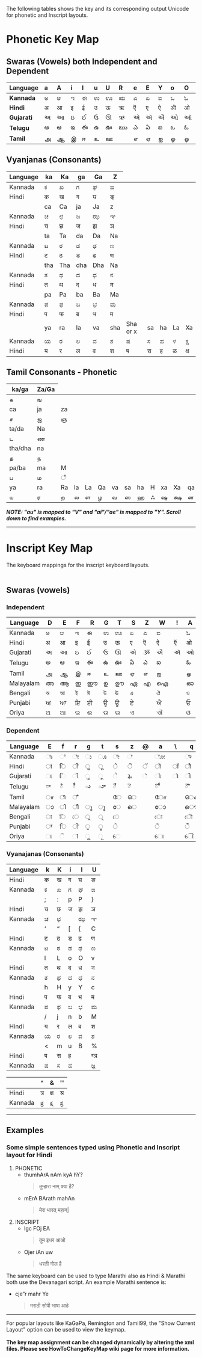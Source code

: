 The following tables shows the key and its corresponding output Unicode for phonetic and Inscript layouts.

# Phonetic Key Map #

## Swaras (Vowels) both Independent and Dependent ##
|**Language**	|**a**	|**A**	|**i**	|**I**	|**u**	|**U**	|**R**	|**e**	|**E**	|**Y**	|**o**	|**O**	|**V**	|**M**	|**H**|
|:------------|:-----|:-----|:-----|:-----|:-----|:-----|:-----|:-----|:-----|:-----|:-----|:-----|:-----|:-----|:----|
|**Kannada**	 |ಅ	    |ಆ	    |ಇ	    |ಈ	    |ಉ	    |ಊ	    |ಋ	    |ಎ	    |ಏ	    |ಐ	    |ಒ	    |ಓ	    |ಔ	    |ಅಂ	   |ಅಃ   |
|**Hindi**	   |अ	    |आ	    |इ	    |ई	    |उ	    |ऊ	    |ऋ	    |ऎ	    |ए	    |ऐ	    |ऒ	    |ओ	    |औ	    |अं	   |अः   |
|**Gujarati**	|અ	    |આ	    |ઇ	    |ઈ	    |ઉ	    |ઊ	    |ઋ	    |એ	    |ઍ	    |ઐ	    |ઓ	    |ઑ	    |ઔ	    |અં	   |અઃ   |
|**Telugu**	  |అ	    |ఆ	    |ఇ	    |ఈ	    |ఉ	    |ఊ	    |ఋ	    |ఎ	    |ఏ	    |ఐ	    |ఒ	    |ఓ	    |ఔ	    |అం	   |అః   |
|**Tamil**	   |அ	    |ஆ	    |இ	    |ஈ	    |உ	    |ஊ	    |	     |எ	    |ஏ	    |ஐ	    |ஒ	    |ஓ	    |ஔ	    |அஂ	   |ஆஃ   |

<p>
<h2>Vyanjanas (Consonants)</h2>
<table><thead><th>Language	</th><th>ka	</th><th>Ka	</th><th>ga	</th><th>Ga	</th><th>Z</th></thead><tbody>
<tr><td>Kannada	 </td><td>ಕ	 </td><td>ಖ	 </td><td>ಗ	 </td><td>ಘ	 </td><td>ಙ</td></tr>
<tr><td>Hindi	   </td><td>क	 </td><td>ख	 </td><td>ग	 </td><td>घ	 </td><td>ङ्</td></tr>
<tr><td>	        </td><td>ca	</td><td>Ca	</td><td>ja	</td><td>Ja	</td><td>z</td></tr>
<tr><td>Kannada	 </td><td>ಚ	 </td><td>ಛ	 </td><td>ಜ	 </td><td>ಝ	 </td><td>ಞ</td></tr>
<tr><td>Hindi	   </td><td>च	 </td><td>छ	 </td><td>ज	 </td><td>झ	 </td><td>ञ</td></tr>
<tr><td>	        </td><td>ta	</td><td>Ta	</td><td>da	</td><td>Da	</td><td>Na</td></tr>
<tr><td>Kannada	 </td><td>ಟ	 </td><td>ಠ	 </td><td>ಡ	 </td><td>ಢ	 </td><td>ಣ</td></tr>
<tr><td>Hindi	   </td><td>ट	 </td><td>ठ	 </td><td>ड	 </td><td>ढ	 </td><td>ण</td></tr>
<tr><td>	        </td><td>tha	</td><td>Tha	</td><td>dha	</td><td>Dha	</td><td>Na</td></tr>
<tr><td>Kannada	 </td><td>ತ	 </td><td>ಥ	 </td><td>ದ	 </td><td>ಧ	 </td><td>ನ</td></tr>
<tr><td>Hindi	   </td><td>त	 </td><td>थ	 </td><td>द	 </td><td>ध	 </td><td>न</td></tr>
<tr><td>	        </td><td>pa	</td><td>Pa	</td><td>ba	</td><td>Ba	</td><td>Ma</td></tr>
<tr><td>Kannada	 </td><td>ಪ	 </td><td>ಫ	 </td><td>ಬ	 </td><td>ಭ	 </td><td>ಮ</td></tr>
<tr><td>Hindi	   </td><td>प	 </td><td>फ	 </td><td>ब	 </td><td>भ	 </td><td>म</td></tr>
<tr><td>	        </td><td>ya	</td><td>ra	</td><td>la	</td><td>va	</td><td>sha	</td><td>Sha or x	</td><td>sa	</td><td>ha	</td><td>La	</td><td>Xa</td></tr>
<tr><td>Kannada	 </td><td>ಯ	 </td><td>ರ	 </td><td>ಲ	 </td><td>ವ	 </td><td>ಶ	</td><td>ಷ	</td><td>ಸ	</td><td>ಹ	</td><td>ಳ	</td><td>ಕ್ಷ</td></tr>
<tr><td>Hindi	   </td><td>य	 </td><td>र	 </td><td>ल	 </td><td>व	 </td><td>श	</td><td>ष	</td><td>स	</td><td>ह	</td><td>ळ	</td><td>क्ष</td></tr></tbody></table>

<p>
<h2>Tamil Consonants - Phonetic</h2>
<table><thead><th>ka/ga	</th><th>Za/Ga</th></thead><tbody>
<tr><td>க	    </td><td>ங    </td></tr>
<tr><td>ca	   </td><td>ja	  </td><td>za   </td></tr>
<tr><td>ச	    </td><td>ஜ	   </td><td>ஞ    </td></tr>
<tr><td>ta/da	</td><td>Na	  </td></tr>
<tr><td>ட	    </td><td>ண	   </td></tr>
<tr><td>tha/dha	</td><td>na   </td></tr>
<tr><td>த	    </td><td>ந    </td></tr>
<tr><td>pa/ba	</td><td>ma	  </td><td>M    </td></tr>
<tr><td>ப	    </td><td>ம	   </td><td>ஂ    </td></tr>
<tr><td>ya	   </td><td>ra	  </td><td>Ra	  </td><td>la	  </td><td>La	  </td><td>Qa	  </td><td>va	  </td><td>sa	  </td><td>ha	  </td><td>H	   </td><td>xa	  </td><td>Xa   </td><td>qa   </td></tr>
<tr><td>ய	    </td><td>ர	   </td><td>ற	   </td><td>ல	   </td><td>ள	   </td><td>ழ	   </td><td>வ	   </td><td>ஸ	   </td><td>ஹ	   </td><td>ஃ	   </td><td>ஷ	   </td><td>க்ஷ  </td><td>ன    </td></tr></tbody></table>

<i><b>NOTE: "au" is mapped to "V" and "ai"/"ae" is mapped to "Y". Scroll down to find examples.</b></i>
<hr />

<h1>Inscript Key Map</h1>

The keyboard mappings for the inscript keyboard layouts.<br>
<br>
<h2>Swaras  (vowels)</h2>
<h3>Independent</h3>
<table><thead><th>Language	</th><th>D	</th><th>E	</th><th>F	</th><th>R	</th><th>G	</th><th>T	</th><th>S	</th><th>Z	</th><th>W	</th><th>!	</th><th>A	</th><th>	</th><th>Q</th></thead><tbody>
<tr><td>Kannada	 </td><td>ಅ	</td><td>ಆ	</td><td>ಇ	</td><td>ಈ	</td><td>ಉ	</td><td>ಊ	</td><td>ಏ	</td><td>ಎ	</td><td>ಐ	</td><td>	 </td><td>ಓ	</td><td>	</td><td>ಔ</td></tr>
<tr><td>Hindi	   </td><td>अ	</td><td>आ	</td><td>इ	</td><td>ई	</td><td>उ	</td><td>ऊ	</td><td>ए	</td><td>ऎ	</td><td>ऐ	</td><td>ऍ	</td><td>ओ	</td><td>ऑ	</td><td>औ</td></tr>
<tr><td>Gujarati	</td><td>અ	</td><td>આ	</td><td>ઇ	</td><td>ઈ	</td><td>ઉ	</td><td>ઊ	</td><td>એ	</td><td>ૐ	</td><td>ઐ	</td><td>ઍ	</td><td>ઓ	</td><td>ઑ	</td><td>ઔ</td></tr>
<tr><td>Telugu	  </td><td>అ	</td><td>ఆ	</td><td>ఇ	</td><td>ఈ	</td><td>ఉ	</td><td>ఊ	</td><td>ఏ	</td><td>ఎ	</td><td>ఐ	</td><td>	 </td><td>ఓ	</td><td>	</td><td>ఓ</td></tr>
<tr><td>Tamil	   </td><td>அ	</td><td>ஆ	</td><td>இ	</td><td>ஈ	</td><td>உ	</td><td>ஊ	</td><td>ஏ	</td><td>எ	</td><td>ஐ	</td><td>	 </td><td>ஓ	</td><td>	</td><td>ஔ</td></tr>
<tr><td>Malayalam	</td><td>അ	</td><td>ആ	</td><td>ഇ	</td><td>ഈ	</td><td>ഉ	</td><td>ഊ	</td><td>ഏ	</td><td>എ	</td><td>ഐ	</td><td>	 </td><td>ഓ	</td><td>	</td><td>ഔ</td></tr>
<tr><td>Bengali	 </td><td>অ	</td><td>আ	</td><td>ই	</td><td>ঈ	</td><td>উ	</td><td>ঊ	</td><td>এ	</td><td>	 </td><td>ঐ	</td><td>	 </td><td>ও	</td><td>	</td><td>ঔ</td></tr>
<tr><td>Punjabi	 </td><td>ਅ	</td><td>ਆ	</td><td>ਇ	</td><td>ਈ	</td><td>ਉ	</td><td>ਊ	</td><td>ਏ	</td><td>	 </td><td>ਐ	</td><td>	 </td><td>ਓ	</td><td>	</td><td>ਔ</td></tr>
<tr><td>Oriya	   </td><td>ଅ	</td><td>ଆ	</td><td>ଇ	</td><td>ଈ	</td><td>ଉ	</td><td>ଊ	</td><td>ଏ	</td><td>	 </td><td>ଐ	</td><td>	 </td><td>ଓ	</td><td>	</td><td>ଔ</td></tr></tbody></table>

<p>
<p>
<h3>Dependent</h3>
<table><thead><th>Language	</th><th>E	</th><th>f	</th><th>r	</th><th>g	</th><th>t	</th><th>s	</th><th>z	</th><th>@	</th><th>a	</th><th>\	</th><th>q	</th><th>X	</th><th>x</th></thead><tbody>
<tr><td>Kannada	 </td><td>ಾ	</td><td>ಿ	</td><td>ೇ	</td><td>ು	</td><td>ೂ	</td><td>ೇ	</td><td>ೆ	</td><td>	 </td><td>ೋ	</td><td>	 </td><td>ೌ	</td><td>	 </td><td>ಂ</td></tr>
<tr><td>Hindi	   </td><td>ा	</td><td>ि	</td><td>ी	</td><td>ु	</td><td>ू	</td><td>े	</td><td>ॆ	</td><td>ॅ	</td><td>ो	</td><td>ॉ	</td><td>ौ	</td><td>ँ	</td><td>ं</td></tr>
<tr><td>Gujarati	</td><td>ા	</td><td>િ	</td><td>ી	</td><td>ુ	</td><td>ૂ	</td><td>ે	</td><td>૱	</td><td>ૅ	</td><td>ો	</td><td>ૉ	</td><td>ૌ	</td><td>ઁ	</td><td>ં</td></tr>
<tr><td>Telugu	  </td><td>ా	</td><td>ి	</td><td>ీ	</td><td>ు	</td><td>ూ	</td><td>ే	</td><td>ె	</td><td>	 </td><td>ో	</td><td>	 </td><td>ౌ	</td><td>	 </td><td>ం</td></tr>
<tr><td>Tamil	   </td><td>ா	</td><td>ி	</td><td>ீ	</td><td>	 </td><td>	 </td><td>ே	</td><td>ெ	</td><td>	 </td><td>ோ	</td><td>	 </td><td>ௌ	</td><td>	 </td><td>	</td></tr>
<tr><td>Malayalam	</td><td>ാ	</td><td>ി	</td><td>ീ	</td><td>ു	</td><td>ൂ	</td><td>േ	</td><td>െ	</td><td>	 </td><td>ോ	</td><td>	 </td><td>ൌ	</td><td>	 </td><td>ം</td></tr>
<tr><td>Bengali	 </td><td>া	</td><td>ি	</td><td>ে	</td><td>ু	</td><td>ূ	</td><td>ে	</td><td>	 </td><td>	 </td><td>ো	</td><td>	 </td><td>ৌ	</td><td>	 </td><td>ং</td></tr>
<tr><td>Punjabi	 </td><td>ਾ	</td><td>ਿ	</td><td>ੀ	</td><td>ੁ	</td><td>ੂ	</td><td>ੇ	</td><td>	 </td><td>	 </td><td>ੋ	</td><td>	 </td><td>ੌ	</td><td>	 </td><td>ਂ</td></tr>
<tr><td>Oriya	   </td><td>ା	</td><td>ି	</td><td>ୀ	</td><td>ୁ	</td><td>ୂ	</td><td>େ	</td><td>	 </td><td>	 </td><td>ୋ	</td><td>	 </td><td>ୌ	</td><td>	 </td><td>ଂ</td></tr></tbody></table>

<p>

<h3>Vyanajanas (Consonants)</h3>
<table><thead><th>Language	</th><th>k	</th><th>K	</th><th>i	</th><th>I	</th><th>U</th></thead><tbody>
<tr><td>Hindi	   </td><td>क	</td><td>ख	</td><td>ग	</td><td>घ	</td><td>ङ</td></tr>
<tr><td>Kannada	 </td><td>ಕ	</td><td>ಖ	</td><td>ಗ	</td><td>ಘ	</td><td>ಙ</td></tr>
<tr><td>	        </td><td>;	</td><td>:	</td><td>p	</td><td>P	</td><td>}</td></tr>
<tr><td>Hindi	   </td><td>च	</td><td>छ	</td><td>ज	</td><td>झ	</td><td>ञ</td></tr>
<tr><td>Kannada	 </td><td>ಚ	</td><td>ಛ	</td><td>	 </td><td>ಝ	</td><td>ಞ</td></tr>
<tr><td>	        </td><td>‘	</td><td>“	</td><td>[	</td><td>{	</td><td>C</td></tr>
<tr><td>Hindi	   </td><td>ट	</td><td>ठ	</td><td>ड	</td><td>ढ	</td><td>ण</td></tr>
<tr><td>Kannada	 </td><td>ಟ	</td><td>ಠ	</td><td>ಡ	</td><td>ಢ	</td><td>ಣ</td></tr>
<tr><td>	        </td><td>l	</td><td>L	</td><td>o	</td><td>O	</td><td>v</td></tr>
<tr><td>Hindi	   </td><td>त	</td><td>थ	</td><td>द	</td><td>ध	</td><td>न</td></tr>
<tr><td>Kannada	 </td><td>ತ	</td><td>ಥ	</td><td>ದ	</td><td>ಧ	</td><td>ನ</td></tr>
<tr><td>	        </td><td>h	</td><td>H	</td><td>y	</td><td>Y	</td><td>c</td></tr>
<tr><td>Hindi	   </td><td>प	</td><td>फ	</td><td>ब	</td><td>भ	</td><td>म</td></tr>
<tr><td>Kannada	 </td><td>ಪ	</td><td>ಫ	</td><td>ಬ	</td><td>ಭ	</td><td>ಮ</td></tr>
<tr><td>	        </td><td>/	</td><td>j	</td><td>n	</td><td>b	</td><td>M</td></tr>
<tr><td>Hindi	   </td><td>य	</td><td>र	</td><td>ल	</td><td>व	</td><td>श</td></tr>
<tr><td>Kannada	 </td><td>ಯ	</td><td>ರ	</td><td>ಲ	</td><td>ವ	</td><td>ಶ</td></tr>
<tr><td>	        </td><td><	</td><td>m	</td><td>u	</td><td>B	</td><td>%</td></tr>
<tr><td>Hindi	   </td><td>ष	</td><td>स	</td><td>ह	</td><td>	 </td><td>ग्ञ</td></tr>
<tr><td>Kannada	 </td><td>ಷ	</td><td>ಸ	</td><td>ಹ	</td><td>	 </td><td>ಜ್ಞ</td></tr></tbody></table>

<p>
<table><thead><th>	</th><th>^	</th><th>&	</th><th>'<b>'</b></th></thead><tbody>
<tr><td>Hindi	</td><td>त्र	</td><td>क्ष	</td><td>श्र</td></tr>
<tr><td>Kannada	</td><td>ತ್ರ	</td><td>ಕ್ಷ	</td><td>ಶ್ರ</td></tr></tbody></table>


<hr />
<h2>Examples</h2>
<h3>Some simple sentences typed using Phonetic and Inscript layout for Hindi</h3>
<ol><li>PHONETIC<br>
<ul><li>thumhArA nAm kyA hY?<br>
<blockquote>तुम्हारा नाम् क्या है?<br>
</blockquote></li><li>mErA BArath mahAn<br>
<blockquote>मेरा भारत् महान्|<br>
</blockquote></li></ul></li><li>INSCRIPT<br>
<ul><li>lgc FOj EA<br>
<blockquote>तुम इधर आओ<br>
</blockquote></li><li>Ojer iAn uw<br>
<blockquote>धरती गोल है</blockquote></li></ul></li></ol>

The same keyboard can be used to type Marathi also as Hindi & Marathi both use the Devanagari script. An example Marathi sentence is:<br>
<ul><li>cje”r mahr Ye<e Eus<br>
<blockquote>मराठी सोपी भाषा आहे</blockquote></li></ul>











<hr />
For popular layouts like KaGaPa, Remington and Tamil99, the "Show Current Layout" option can be used to view the keymap.<br>
<br>
<b>The key map assignment can be changed dynamically by altering the xml files. Please see HowToChangeKeyMap wiki page for more information.</b>